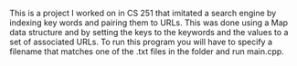 This is a project I worked on in CS 251 that imitated a search engine by indexing key words and pairing them to URLs. This was done using a Map data structure and by setting the keys to the keywords and the values to a set of associated URLs. To run this program you will have to specify a filename that matches one of the .txt files in the folder and run main.cpp. 
